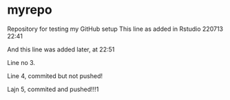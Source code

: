 # myrepo
Repository for testing my GitHub setup
This line as added in Rstudio 220713 22:41


And this line was added later, at 22:51

Line no 3.

Line 4, commited but not pushed!


Lajn 5, commited and pushed!!!1